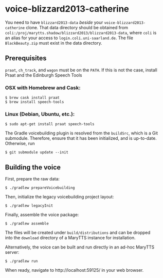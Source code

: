 # voice-blizzard2013-catherine

You need to have `blizzard2013-data` *beside* your `voice-blizzard2013-catherine` clone.
That data directory should be obtained from `coli:/proj/marytts.shadow/blizzard2013/blizzard2013-data`, where `coli` is an alias for your access to `login.coli.uni-saarland.de`.
The file `BlackBeauty.zip` must exist in the data directory.

## Prerequisites

`praat`, `ch_track`, and `wagon` must be on the `PATH`.
If this is not the case, install Praat and the Edinburgh Speech Tools

### OSX with Homebrew and Cask:
```
$ brew cask install praat
$ brew install speech-tools
```

### Linux (Debian, Ubuntu, etc.):
```
$ sudo apt-get install praat speech-tools
```

The Gradle voicebuilding plugin is resolved from the `buildSrc`, which is a Git submodule.
Therefore, ensure that it has been initialized, and is up-to-date.
Otherwise, run
```
$ git submodule update --init
```

## Building the voice

First, prepare the raw data:
```
$ ./gradlew prepareVoicebuilding
```

Then, initialize the legacy voicebuilding project layout:
```
$ ./gradlew legacyInit
```

Finally, assemble the voice package:
```
$ ./gradlew assemble
```
The files will be created under `build/distributions` and can be dropped into the `download` directory of a MaryTTS instance for installation.

Alternatively, the voice can be built and run directly in an ad-hoc MaryTTS server:
```
$ ./gradlew run
```
When ready, navigate to http://localhost:59125/ in your web browser.
